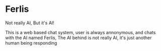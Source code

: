 # Ferlis

Not really AI, But it's AI!

This is a web based chat system, user is always annonymous, and chats with the AI named Ferlis, The AI behind is not really AI, it's just another human being responding
